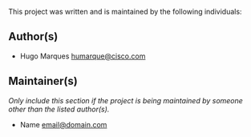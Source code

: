 This project was written and is maintained by the following individuals:

## Author(s)

* Hugo Marques <humarque@cisco.com>


## Maintainer(s)

_Only include this section if the project is being maintained by someone other than the listed author(s)._

* Name <email@domain.com>
